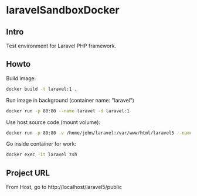# laravelSandboxDocker
## Intro
Test environment for Laravel PHP framework.
## Howto
Build image:
```bash
docker build -t laravel:1 .
```
Run image in background (container name: "laravel")
```bash
docker run -p 80:80 --name laravel -d laravel:1
```
Use host source code (mount volume):
```bash
docker run -p 80:80 -v /home/john/laravel:/var/www/html/laravel5 --name laravel -d laravel:1
```
Go inside container for work:
```bash
docker exec -it laravel zsh
```
## Project URL
From Host, go to http://localhost/laravel5/public
